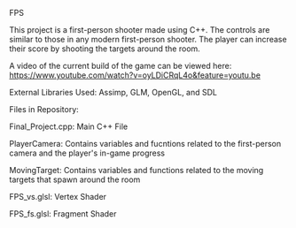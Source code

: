 FPS

This project is a first-person shooter made using C++. The controls are similar to those in any modern first-person shooter. 
The player can increase their score by shooting the targets around the room.

A video of the current build of the game can be viewed here: https://www.youtube.com/watch?v=oyLDiCRqL4o&feature=youtu.be

External Libraries Used: Assimp, GLM, OpenGL, and SDL

Files in Repository:

Final_Project.cpp: Main C++ File

PlayerCamera: Contains variables and fucntions related to the first-person camera and the player's in-game progress

MovingTarget: Contains variables and functions related to the moving targets that spawn around the room

FPS_vs.glsl: Vertex Shader

FPS_fs.glsl: Fragment Shader
